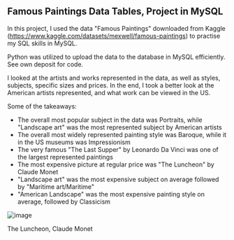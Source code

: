 ## Famous Paintings Data Tables, Project in MySQL

In this project, I used the data "Famous Paintings" downloaded from Kaggle (https://www.kaggle.com/datasets/mexwell/famous-paintings) to practise my SQL skills in MySQL. 

Python was utilized to upload the data to the database in MySQL efficiently. See own deposit for code. 

I looked at the artists and works represented in the data, as well as styles, subjects, specific sizes and prices. In the end, I took a better look at the American artists represented, and what work can be viewed in the US.

Some of the takeaways:

- The overall most popular subject in the data was Portraits, while "Landscape art" was the most represented subject by American artists
- The overall most widely represented painting style was Baroque, while it in the US museums was Impressionism
- The very famous "The Last Supper" by Leonardo Da Vinci was one of the largest represented paintings
- The most expensive picture at regular price was "The Luncheon" by Claude Monet
- "Landscape art" was the most expensive subject on average followed by "Maritime art/Maritime"
- "American Landscape" was the most expensive painting style on average, followed by Classicism


![image](https://github.com/ToriiX/SQL-Art_Paintings/assets/156717220/1fca8149-c7d0-492c-bdf7-2e2ea2b39f7e)


The Luncheon, Claude Monet

